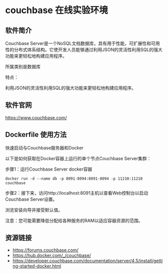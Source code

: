 # couchbase 在线实验环境

## 软件简介

Couchbase Server是一个NoSQL文档数据库，具有用于性能，可扩展性和可用性的分布式体系结构。它使开发人员能够通过利用JSON的灵活性利用SQL的强大功能来更轻松地构建应用程序。

所属类别是数据库

特点：

利用JSON的灵活性利用SQL的强大功能来更轻松地构建应用程序。
## 软件官网

https://www.couchbase.com/

## Dockerfile 使用方法

快速启动与Couchbase服务器和Docker

以下是如何获取在Docker容器上运行的单个节点Couchbase Server集群：

步骤1：运行Couchbase Server docker容器
```
docker run -d --name db -p 8091-8094:8091-8094 -p 11210:11210 couchbase
```
步骤2：接下来，访问http://localhost:8091主机以查看Web控制台以启动Couchbase Server设置。

浏览安装向导并接受默认值。

注意：您可能需要降低分配给各种服务的RAM以适应容器资源的范围。

## 资源链接

- https://forums.couchbase.com/
- https://hub.docker.com/_/couchbase/
- https://developer.couchbase.com/documentation/server/4.5/install/getting-started-docker.html
